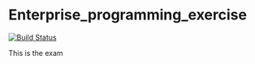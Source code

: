 # Enterprise_programming_exercise
[![Build Status](https://travis-ci.org/alexander474/Enterprise_programming_exercise.svg?branch=master)](https://travis-ci.org/alexander474/Enterprise_programming_exercise)


This is the exam
